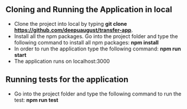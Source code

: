 ## Cloning and Running the Application in local

* Clone the project into local by typing **git clone https://github.com/deepuaugust/transfer-app**.
* Install all the npm packages. Go into the project folder and type the following command to install all npm packages: **npm install**
* In order to run the application type the following command: **npm run start**
* The application runs on localhost:3000

## Running tests for the application

* Go into the project folder and type the following command to run the test: **npm run test**